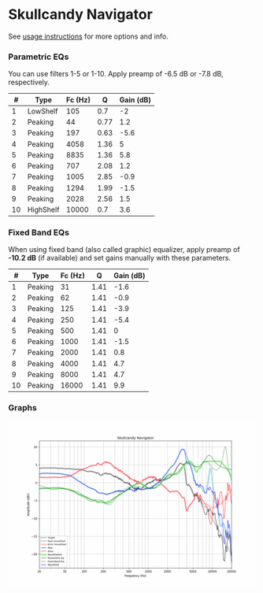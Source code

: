 # Skullcandy Navigator
See [usage instructions](https://github.com/jaakkopasanen/AutoEq#usage) for more options and info.

### Parametric EQs
You can use filters 1-5 or 1-10. Apply preamp of -6.5 dB or -7.8 dB, respectively.

|   # | Type      |   Fc (Hz) |    Q |   Gain (dB) |
|-----|-----------|-----------|------|-------------|
|   1 | LowShelf  |       105 | 0.7  |        -2   |
|   2 | Peaking   |        44 | 0.77 |         1.2 |
|   3 | Peaking   |       197 | 0.63 |        -5.6 |
|   4 | Peaking   |      4058 | 1.36 |         5   |
|   5 | Peaking   |      8835 | 1.36 |         5.8 |
|   6 | Peaking   |       707 | 2.08 |         1.2 |
|   7 | Peaking   |      1005 | 2.85 |        -0.9 |
|   8 | Peaking   |      1294 | 1.99 |        -1.5 |
|   9 | Peaking   |      2028 | 2.56 |         1.5 |
|  10 | HighShelf |     10000 | 0.7  |         3.6 |

### Fixed Band EQs
When using fixed band (also called graphic) equalizer, apply preamp of **-10.2 dB** (if available) and set gains manually with these parameters.

|   # | Type    |   Fc (Hz) |    Q |   Gain (dB) |
|-----|---------|-----------|------|-------------|
|   1 | Peaking |        31 | 1.41 |        -1.6 |
|   2 | Peaking |        62 | 1.41 |        -0.9 |
|   3 | Peaking |       125 | 1.41 |        -3.9 |
|   4 | Peaking |       250 | 1.41 |        -5.4 |
|   5 | Peaking |       500 | 1.41 |         0   |
|   6 | Peaking |      1000 | 1.41 |        -1.5 |
|   7 | Peaking |      2000 | 1.41 |         0.8 |
|   8 | Peaking |      4000 | 1.41 |         4.7 |
|   9 | Peaking |      8000 | 1.41 |         4.7 |
|  10 | Peaking |     16000 | 1.41 |         9.9 |

### Graphs
![](./Skullcandy%20Navigator.png)
